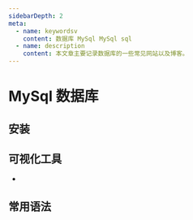 ```yaml
---
sidebarDepth: 2
meta:
  - name: keywordsv
    content: 数据库 MySql MySql sql
  - name: description
    content: 本文章主要记录数据库的一些常见网站以及博客。
---
```



# MySql 数据库


## 安装


## 可视化工具

- []()


## 常用语法

